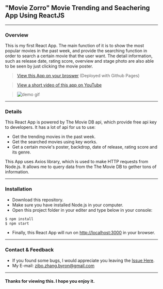 ## "Movie Zorro" Movie Trending and Seachering App Using ReactJS 
***
### Overview

This is my first React App. The main function of it is to show the most popular movies in the past week, and provide the searching function in order to search a certain movie that the user want. The detail information, such as release date, rating score, overview and stage photo are also able to be seen by just clicking the movie poster.

> [View this App on your broswer](https://zhangzibomono.github.io/ReactApp-MovieZorro/) (Deployed with Github Pages)

> [View a short video of this app on YouTube](https://youtu.be/7TVT-4weS3A)

> <img src="https://github.com/ZhangZiboMono/ReactApp-MovieZorro/blob/master/readme-gif.gif" alt="demo gif">

***
### Details

This React App is powered by The Movie DB api, which provide free api key to developers. It has a lot of api for us to use:

* Get the trending movies in the past week.
* Get the searched movies using key works.
* Get a certain movie's poster, backdrop, date of release, rating score and its genre.

 This App uses Axios library, which is used to make HTTP requests from Node.js. It allows me to query data from the The Movie DB to gether tons of information.

 ***
 ### Installation

* Download this repository.
* Make sure you have installed Node.js in your computer.
* Open this project folder in your editer and type below in your console:

```bash
$ npm install
$ npm start
```

* Finally, this React App will run on [http://localhost:3000](http://localhost:3000) in your browser.

***
### Contact & Feedback

* If you found some bugs, I would appreciate you leaving the [Issue Here](https://github.com/ZhangZiboMono/ReactApp-MovieZorro/issues/new).
* My E-mail: zibo.zhang.byron@gmail.com

***
#### Thanks for viewing this. I hope you enjoy it.
